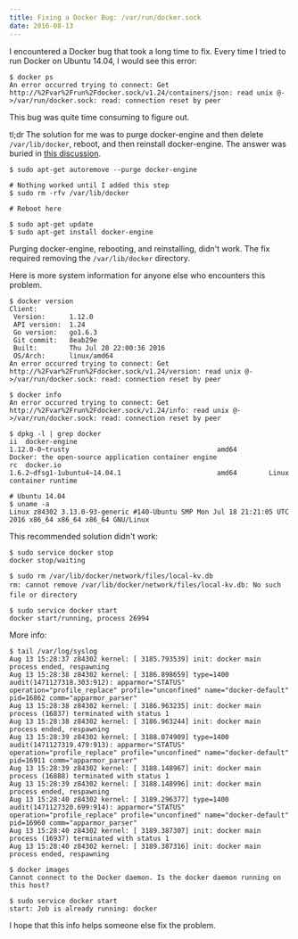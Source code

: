 ```yaml
---
title: Fixing a Docker Bug: /var/run/docker.sock
date: 2016-08-13
---
```


I encountered a Docker bug that took a long time to fix. Every time I tried to run Docker on Ubuntu 14.04, I would see this error:

```text
$ docker ps
An error occurred trying to connect: Get http://%2Fvar%2Frun%2Fdocker.sock/v1.24/containers/json: read unix @->/var/run/docker.sock: read: connection reset by peer
```

This bug was quite time consuming to figure out.

tl;dr The solution for me was to purge docker-engine and then delete <code>/var/lib/docker</code>, reboot, and then reinstall docker-engine. The answer was buried in <a href="https://github.com/docker/docker/issues/17846">this discussion</a>.

```text
$ sudo apt-get autoremove --purge docker-engine

# Nothing worked until I added this step
$ sudo rm -rfv /var/lib/docker

# Reboot here

$ sudo apt-get update
$ sudo apt-get install docker-engine
```

Purging docker-engine, rebooting, and reinstalling, didn't work. The fix required removing the <code>/var/lib/docker</code> directory.

Here is more system information for anyone else who encounters this problem.

```text
$ docker version
Client:
 Version:      1.12.0
 API version:  1.24
 Go version:   go1.6.3
 Git commit:   8eab29e
 Built:        Thu Jul 28 22:00:36 2016
 OS/Arch:      linux/amd64
An error occurred trying to connect: Get http://%2Fvar%2Frun%2Fdocker.sock/v1.24/version: read unix @->/var/run/docker.sock: read: connection reset by peer

$ docker info
An error occurred trying to connect: Get http://%2Fvar%2Frun%2Fdocker.sock/v1.24/info: read unix @->/var/run/docker.sock: read: connection reset by peer

$ dpkg -l | grep docker
ii  docker-engine                                               1.12.0-0~trusty                                     amd64        Docker: the open-source application container engine
rc  docker.io                                                   1.6.2~dfsg1-1ubuntu4~14.04.1                        amd64        Linux container runtime

# Ubuntu 14.04
$ uname -a
Linux z84302 3.13.0-93-generic #140-Ubuntu SMP Mon Jul 18 21:21:05 UTC 2016 x86_64 x86_64 x86_64 GNU/Linux
```

This recommended solution didn't work:

```text
$ sudo service docker stop
docker stop/waiting

$ sudo rm /var/lib/docker/network/files/local-kv.db
rm: cannot remove /var/lib/docker/network/files/local-kv.db: No such file or directory

$ sudo service docker start
docker start/running, process 26994
```
More info:

```text
$ tail /var/log/syslog
Aug 13 15:28:37 z84302 kernel: [ 3185.793539] init: docker main process ended, respawning
Aug 13 15:28:38 z84302 kernel: [ 3186.898659] type=1400 audit(1471127318.303:912): apparmor="STATUS" operation="profile_replace" profile="unconfined" name="docker-default" pid=16862 comm="apparmor_parser"
Aug 13 15:28:38 z84302 kernel: [ 3186.963235] init: docker main process (16837) terminated with status 1
Aug 13 15:28:38 z84302 kernel: [ 3186.963244] init: docker main process ended, respawning
Aug 13 15:28:39 z84302 kernel: [ 3188.074909] type=1400 audit(1471127319.479:913): apparmor="STATUS" operation="profile_replace" profile="unconfined" name="docker-default" pid=16911 comm="apparmor_parser"
Aug 13 15:28:39 z84302 kernel: [ 3188.148967] init: docker main process (16888) terminated with status 1
Aug 13 15:28:39 z84302 kernel: [ 3188.148996] init: docker main process ended, respawning
Aug 13 15:28:40 z84302 kernel: [ 3189.296377] type=1400 audit(1471127320.699:914): apparmor="STATUS" operation="profile_replace" profile="unconfined" name="docker-default" pid=16960 comm="apparmor_parser"
Aug 13 15:28:40 z84302 kernel: [ 3189.387307] init: docker main process (16937) terminated with status 1
Aug 13 15:28:40 z84302 kernel: [ 3189.387316] init: docker main process ended, respawning

$ docker images
Cannot connect to the Docker daemon. Is the docker daemon running on this host?

$ sudo service docker start
start: Job is already running: docker
```

I hope that this info helps someone else fix the problem.
